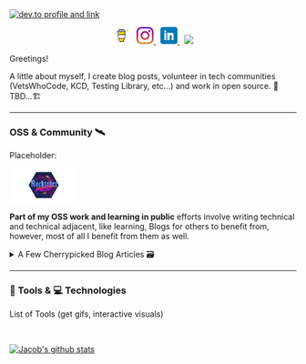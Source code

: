<a href="https://dev.to/jacobmgevans">
 <img src="https://pbs.twimg.com/card_img/1304401467663626241/U_af5EkO?format=jpg&name=small" alt="dev.to profile and link">
</a>

<p align="center">
<a href="https://www.buymeacoffee.com/JacobMGEvans" target="_blank"><img src="./assets/by-me-a-coffee.png" alt="Buy Me A Coffee" height="30" ></a>&nbsp;&nbsp;
<a href="https://www.instagram.com/jacobmgevans"><img alt="Instagram Icon" src="./assets/instagram.jpg" height="30">
</a>&nbsp;
<a href="https://www.linkedin.com/in/jacob-m-g-evans/"><img alt="Linkedin Icon" src="./assets/linkedin.png" height="30">
</a>&nbsp;
<a href="https://twitter.com/JacobMGEvans">
<img src="https://img.shields.io/twitter/follow/JacobMGEvans?style=social" />
</a>
</p>

Greetings! 

A little about myself, I create blog posts, volunteer in tech communities (VetsWhoCode, KCD, Testing Library, etc...) and work in open source. 🚧TBD...🏗️


---

<h3> OSS & Community 🛰️</h3>
<article>
Placeholder:

<a href="https://dev.to/jacobmgevans"><img src="./assets/hacktoberfest.png" height="60"/></a> 
</article>

**Part of my OSS work and learning in public** efforts involve writing technical and technical adjacent, like learning, Blogs for others to benefit from, however, most of all I benefit from them as well. 
<details>
<summary>A Few Cherrypicked Blog Articles 🗃️ </summary>
<br>

 * [JavaScript Resources Podcasts, Books, Videos, and Tutorials](https://dev.to/jacobmgevans/javascript-resources-podcasts-books-videos-and-tutorials-4a6e)
 * [More Podcasts and Video Resources](https://dev.to/jacobmgevans/more-podcasts-and-video-programming-resources-5a8k)
 * [Should you listen to Podcasts?](https://dev.to/jacobmgevans/should-you-listen-to-podcasts-4m5j)
 * [Writing Immutable and Functional JavaScript](https://dev.to/jacobmgevans/writing-immutable-javascript-why-how-3if6)
</details>

---

<h3>🧰 Tools & 💻 Technologies</h3>

 List of Tools (get gifs, interactive visuals) 


<br />

[![Jacob's github stats](https://github-readme-stats.vercel.app/api?username=JacobMGEvans)](https://github.com/JacobMGEvans/github-readme-stats)
